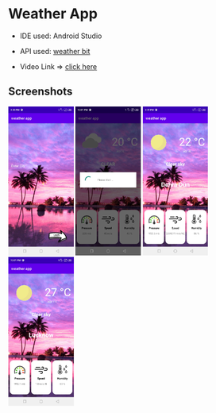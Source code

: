# Weather App

- IDE used: Android Studio

- API used: [weather bit](https://www.weatherbit.io/)

<!-- video link -->
- Video Link => [click here](https://youtu.be/alD0hfXQEm4) 

## Screenshots 
<!-- image link -->
<p>
    <img src ="./images/home.jpeg" height="300dp" alt="home page">
    <img src = "./images/loading.jpeg" height="300dp" alt="weather page">
    <img src ="./images/dehradun.jpeg" height="300dp" alt="home page">
    <img src = "./images/lucknow.jpeg" height="300dp" alt="weather page">
</p>
